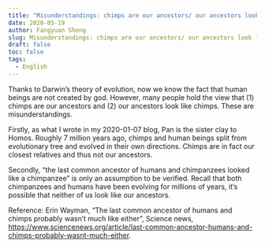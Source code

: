 ```yaml
---
title: "Misunderstandings: chimps are our ancestors/ our ancestors look like chimps"
date: 2020-05-19
author: Fangyuan Sheng
slug: Misunderstandings: chimps are our ancestors/ our ancestors look like chimps 
draft: false
toc: false
tags:
  - English
---
```

  
  
Thanks to Darwin’s theory of evolution, now we know the fact that human beings are not created by god. However, many people hold the view that (1) chimps are our ancestors and (2) our ancestors look like chimps. These are misunderstandings.  

Firstly, as what I wrote in my 2020-01-07 blog, Pan is the sister clay to Homos. Roughly 7 million years ago, chimps and human beings split from evolutionary tree and evolved in their own directions. Chimps are in fact our closest relatives and thus not our ancestors. 

Secondly, “the last common ancestor of humans and chimpanzees looked like a chimpanzee” is only an assumption to be verified. Recall that both chimpanzees and humans have been evolving for millions of years, it’s possible that neither of us look like our ancestors. 

Reference: Erin Wayman, “The last common ancestor of humans and chimps probably wasn’t much like either”, Science news, https://www.sciencenews.org/article/last-common-ancestor-humans-and-chimps-probably-wasnt-much-either. 
